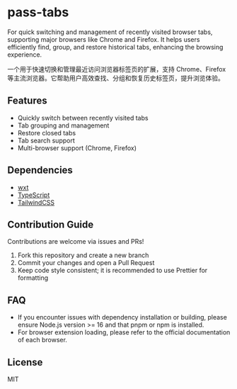 # pass-tabs

For quick switching and management of recently visited browser tabs, supporting major browsers like Chrome and Firefox. It helps users efficiently find, group, and restore historical tabs, enhancing the browsing experience.

一个用于快速切换和管理最近访问浏览器标签页的扩展，支持 Chrome、Firefox 等主流浏览器。它帮助用户高效查找、分组和恢复历史标签页，提升浏览体验。

## Features

- Quickly switch between recently visited tabs
- Tab grouping and management
- Restore closed tabs
- Tab search support
- Multi-browser support (Chrome, Firefox)

## Dependencies

- [wxt](https://wxt.dev/)
- [TypeScript](https://www.typescriptlang.org/)
- [TailwindCSS](https://tailwindcss.com/)

## Contribution Guide

Contributions are welcome via issues and PRs!

1. Fork this repository and create a new branch
2. Commit your changes and open a Pull Request
3. Keep code style consistent; it is recommended to use Prettier for formatting

## FAQ

- If you encounter issues with dependency installation or building, please ensure Node.js version >= 16 and that pnpm or npm is installed.
- For browser extension loading, please refer to the official documentation of each browser.

## License

MIT
